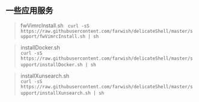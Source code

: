 ## 一些应用服务

> fwVimrcInstall.sh  
> `curl -sS https://raw.githubusercontent.com/farwish/delicateShell/master/support/fwVimrcInstall.sh | sh`

> installDocker.sh  
> `curl -sS https://raw.githubusercontent.com/farwish/delicateShell/master/support/installDocker.sh | sh`   

> installXunsearch.sh  
> `curl -sS https://raw.githubusercontent.com/farwish/delicateShell/master/support/installXunsearch.sh | sh`  
